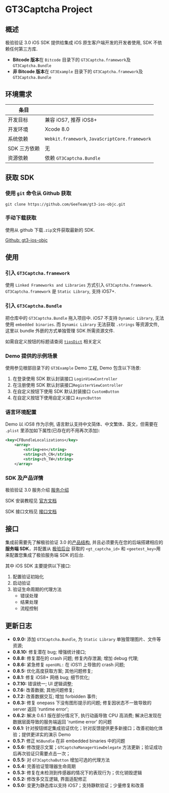 # GT3Captcha Project

## 概述

极验验证 3.0 iOS SDK 提供给集成 iOS 原生客户端开发的开发者使用, SDK 不依赖任何第三方库.

* **Bitcode 版本**在 `Bitcode` 目录下的 `GT3Captcha.framework`及`GT3Captcha.Bundle`
* **非 Bitcode 版本**在 `GT3Example` 目录下的 `GT3Captcha.framework`及`GT3Captcha.Bundle`

## 环境需求

条目	|			|
------	|---------|
开发目标|兼容 iOS7, 推荐 iOS8+|
开发环境|Xcode 8.0|
系统依赖|`Webkit.framework`, `JavaScriptCore.framework`|
SDK 三方依赖|无		|
资源依赖 |依赖 `GT3Captcha.Bundle` |

## 获取 SDK

### 使用 `git` 命令从 Github 获取

```
git clone https://github.com/GeeTeam/gt3-ios-objc.git
```

### 手动下载获取
使用从 github 下载`.zip`文件获取最新的 SDK.

[Github: gt3-ios-objc](https://github.com/GeeTeam/gt3-ios-SDK)

## 使用

### 引入 `GT3Captcha.framework`

使用 `Linked Frameworks and Libraries` 方式引入  `GT3Captcha.framework`. `GT3Captcha.framework` 是 `Static Library`, 支持 iOS7+.

### 引入 `GT3Captcha.Bundle`

 把仓库中的 `GT3Captcha.Bundle` 拖入项目中. iOS7 不支持 `Dynamic Library`, 无法使用 `embedded binaries`. 而 `Dynamic Library` 无法获取 `.strings` 等资源文件, 这里以 bundle 外嵌的方式单独管理 SDK 所需资源文件. 
 
如需自定义按钮的标题请查阅 [`tipsDict`](https://github.com/GeeTeam/gt3-ios-SDK/blob/develop/gt3-ios-dev-doc.md#tipsdict) 相关定义

### Demo 提供的示例场景
使用参见根部目录下的 `GT3Example` Demo 工程, Demo 包含以下场景:

1. 在登录使用 SDK 默认封装接口 `LoginViewController`
2. 在注册使用 SDK 默认封装接口`RegisterViewController`
3. 在自定义按钮下使用 SDK 默认封装接口 `CustomButton`
4. 在自定义按钮下使用自定义接口 `AsyncButton`

### 语言环境配置
Demo 以 iOS8 作为示例, 语言默认支持中文简体、中文繁体、英文，但需要在 `.plist` 里添加如下属性(已存在的不用再次添加):

```xml
<key>CFBundleLocalizations</key>
	<array>
		<string>en</string>
		<string>zh_CN</string>
		<string>zh_TW</string>
	</array>
```

### SDK 及产品详情
极验验证 3.0 服务介绍 [服务介绍](http://docs.geetest.com/install/overview/)

SDK 安装教程见 [官方文档](http://docs.geetest.com/install/client/ios/)

SDK 接口文档见 [接口文档](https://github.com/GeeTeam/gt3-ios-SDK/blob/develop/gt3-ios-dev-doc.md)

## 接口

集成前需要先了解极验验证 3.0 的[产品结构](http://docs.geetest.com/install/overview/#产品结构), 并且必须要先在您的后端搭建相应的**服务端 SDK**，并配置从 [极验后台](https://account.geetest.com/login) 获取的 `<gt_captcha_id>` 和 `<geetest_key>`用来配置您集成了极验服务端 SDK 的后台.

其中 iOS SDK 主要提供以下接口:

1. 配置验证初始化
2. 启动验证
3. 验证生命周期的代理方法
	* 错误处理
	* 结果处理
	* 流程控制 

## 更新日志

* **0.9.0:**  添加 `GT3Captcha.Bundle`, 为 `Static Library` 单独管理图片、文件等资源; 
* **0.8.10:**  修复潜在 bug; 增强统计接口;
* **0.8.8:**  修复潜在的 crash 问题; 修复内存泄漏; 增加 debug 代理;
* **0.8.6:**  紧急修复 `openURL:` 在 iOS11 上导致的 crash 问题;
* **0.8.5:**  优化高度获取方案; 其他问题修复;
* **0.8.1:**  修复 iOS8+ 网络 bug; 细节优化;
* **0.7.10:**  错误统一; UI 逻辑调整;
* **0.7.6:**  改善数据; 其他问题修复;
* **0.7.2:**  改善数据交互; 增加 forbidden 事件;
* **0.6.3:**  修复 onepass 下没有图形提示的问题; 修复因状态不一致导致的 server 返回 'runtime error';
* **0.6.2:**  解决 0.6.1 版在部分情况下, 执行动画导致 CPU 高消费; 解决已发现在数据层面导致的服务端返回 'runtime error' 的问题
* **0.6.1:**  针对按钮绑定集成验证优化；针对反馈提供更多新接口；改善初始化体验；提供更详实的演示 Demo 
* **0.5.7:**  修正 `NSBundle` 在非 embedded binaries 中的问题
* **0.5.6:**  修改提示文案；`GTCaptchaManagerViewDelegate` 方法更新；验证成功后再次验证只需要点击一次；
* **0.5.5:**  对 `GT3CaptchaButton` 增加可选的代理方法
* **0.5.4:**  完善验证管理器生命周期
* **0.5.3:**  修复在未检测到传感器的情况下的表现行为；优化销毁逻辑
* **0.5.2:**  修改多交互逻辑, 界面适配修正
* **0.5.0:**  变更为静态库以支持 iOS7；支持静默验证；少量修复和改善 
